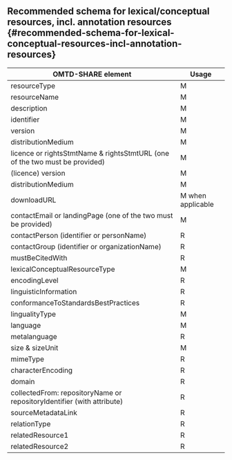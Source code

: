 ## ​Recommended schema for ​lexical/conceptual resources, incl. annotation resources {#recommended-schema-for-lexical-conceptual-resources-incl-annotation-resources}

| OMTD-SHARE element | Usage |
| --- | --- |
| resourceType | M |
| resourceName | M |
| description | M |
| identifier | M |
| version | M |
| distributionMedium | M |
| licence or rightsStmtName &amp; rightsStmtURL (one of the two must be provided) | M |
| (licence) version | M |
| distributionMedium | M |
| downloadURL | M when applicable |
| contactEmail or landingPage (one of the two must be provided) | M |
| contactPerson (identifier or personName) | R |
| contactGroup (identifier or organizationName) | R |
| mustBeCitedWith | R |
| lexicalConceptualResourceType | M |
| encodingLevel | R |
| linguisticInformation | R |
| conformanceToStandardsBestPractices | R |
| lingualityType | M |
| language | M |
| metalanguage | R |
| size &amp; sizeUnit | M |
| mimeType | R |
| characterEncoding | R |
| domain | R |
| collectedFrom: repositoryName or repositoryIdentifier (with attribute) | R |
| sourceMetadataLink | R |
| relationType | R |
| relatedResource1 | R |
| relatedResource2 | R |